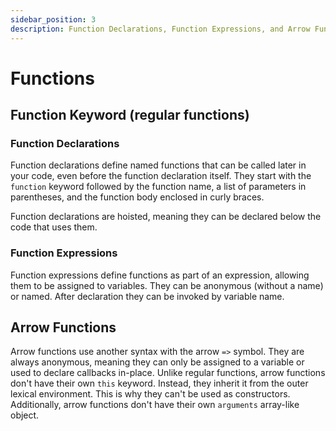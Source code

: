 ```yaml
---
sidebar_position: 3
description: Function Declarations, Function Expressions, and Arrow Functions
---
```


# Functions

## Function Keyword (regular functions)

### Function Declarations

Function declarations define named functions that can be called later in your
code, even before the function declaration itself. They start with the
`function` keyword followed by the function name, a list of parameters in
parentheses, and the function body enclosed in curly braces.

Function declarations are hoisted, meaning they can be declared below the code
that uses them.

### Function Expressions

Function expressions define functions as part of an expression, allowing them to
be assigned to variables. They can be anonymous (without a name) or named. After
declaration they can be invoked by variable name.

## Arrow Functions

Arrow functions use another syntax with the arrow `=>` symbol. They are always
anonymous, meaning they can only be assigned to a variable or used to declare
callbacks in-place. Unlike regular functions, arrow functions don't have their
own `this` keyword. Instead, they inherit it from the outer lexical environment.
This is why they can't be used as constructors. Additionally, arrow functions
don't have their own `arguments` array-like object.
